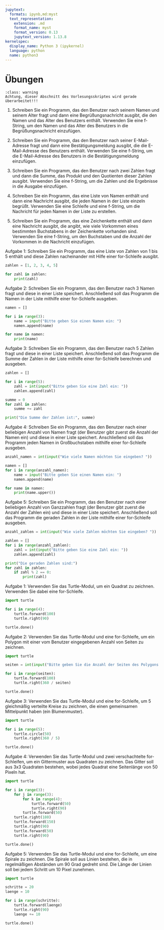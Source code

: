 ```yaml
---
jupytext:
  formats: ipynb,md:myst
  text_representation:
    extension: .md
    format_name: myst
    format_version: 0.13
    jupytext_version: 1.13.8
kernelspec:
  display_name: Python 3 (ipykernel)
  language: python
  name: python3
---
```


# Übungen

```{admonition} Warnung
:class: warning
Achtung, dieser Abschnitt des Vorlesungsskriptes wird gerade überarbeitet!!!
```

1. Schreiben Sie ein Programm, das den Benutzer nach seinem Namen und seinem Alter fragt und dann eine Begrüßungsnachricht ausgibt, die den Namen und das Alter des Benutzers enthält. Verwenden Sie eine f-String, um den Namen und das Alter des Benutzers in die Begrüßungsnachricht einzufügen.

2. Schreiben Sie ein Programm, das den Benutzer nach seiner E-Mail-Adresse fragt und dann eine Bestätigungsmeldung ausgibt, die die E-Mail-Adresse des Benutzers enthält. Verwenden Sie eine f-String, um die E-Mail-Adresse des Benutzers in die Bestätigungsmeldung einzufügen.
   
3. Schreiben Sie ein Programm, das den Benutzer nach zwei Zahlen fragt und dann die Summe, das Produkt und den Quotienten dieser Zahlen ausgibt. Verwenden Sie eine f-String, um die Zahlen und die Ergebnisse in die Ausgabe einzufügen.
 
4. Schreiben Sie ein Programm, das eine Liste von Namen enthält und dann eine Nachricht ausgibt, die jeden Namen in der Liste einzeln begrüßt. Verwenden Sie eine Schleife und eine f-String, um die Nachricht für jeden Namen in der Liste zu erstellen.

5. Schreiben Sie ein Programm, das eine Zeichenkette enthält und dann eine Nachricht ausgibt, die angibt, wie viele Vorkommen eines bestimmten Buchstabens in der Zeichenkette vorhanden sind. Verwenden Sie eine f-String, um den Buchstaben und die Anzahl der Vorkommen in die Nachricht einzufügen.

Aufgabe 1: Schreiben Sie ein Programm, das eine Liste von Zahlen von 1 bis 5 enthält und diese Zahlen nacheinander mit Hilfe einer for-Schleife ausgibt.

```python
zahlen = [1, 2, 3, 4, 5]

for zahl in zahlen:
    print(zahl)

```

Aufgabe 2: Schreiben Sie ein Programm, das den Benutzer nach 3 Namen fragt und diese in einer Liste speichert. Anschließend soll das Programm die Namen in der Liste mithilfe einer for-Schleife ausgeben.

```python
namen = []

for i in range(3):
    name = input("Bitte geben Sie einen Namen ein: ")
    namen.append(name)

for name in namen:
    print(name)
```

Aufgabe 3: Schreiben Sie ein Programm, das den Benutzer nach 5 Zahlen fragt und diese in einer Liste speichert. Anschließend soll das Programm die Summe der Zahlen in der Liste mithilfe einer for-Schleife berechnen und ausgeben.

```python
zahlen = []

for i in range(5):
    zahl = int(input("Bitte geben Sie eine Zahl ein: "))
    zahlen.append(zahl)

summe = 0
for zahl in zahlen:
    summe += zahl

print("Die Summe der Zahlen ist:", summe)
```

Aufgabe 4: Schreiben Sie ein Programm, das den Benutzer nach einer beliebigen Anzahl von Namen fragt (der Benutzer gibt zuerst die Anzahl der Namen ein) und diese in einer Liste speichert. Anschließend soll das Programm jeden Namen in Großbuchstaben mithilfe einer for-Schleife ausgeben.

```python
anzahl_namen = int(input("Wie viele Namen möchten Sie eingeben? "))

namen = []
for i in range(anzahl_namen):
    name = input("Bitte geben Sie einen Namen ein: ")
    namen.append(name)

for name in namen:
    print(name.upper())
```

Aufgabe 5: Schreiben Sie ein Programm, das den Benutzer nach einer beliebigen Anzahl von Ganzzahlen fragt (der Benutzer gibt zuerst die Anzahl der Zahlen ein) und diese in einer Liste speichert. Anschließend soll das Programm die geraden Zahlen in der Liste mithilfe einer for-Schleife ausgeben.

```python
anzahl_zahlen = int(input("Wie viele Zahlen möchten Sie eingeben? "))

zahlen = []
for i in range(anzahl_zahlen):
    zahl = int(input("Bitte geben Sie eine Zahl ein: "))
    zahlen.append(zahl)

print("Die geraden Zahlen sind:")
for zahl in zahlen:
    if zahl % 2 == 0:
        print(zahl)
```

Aufgabe 1: Verwenden Sie das Turtle-Modul, um ein Quadrat zu zeichnen. Verwenden Sie dabei eine for-Schleife.

```python
import turtle

for i in range(4):
    turtle.forward(100)
    turtle.right(90)

turtle.done()
```

Aufgabe 2: Verwenden Sie das Turtle-Modul und eine for-Schleife, um ein Polygon mit einer vom Benutzer eingegebenen Anzahl von Seiten zu zeichnen.

```python
import turtle

seiten = int(input("Bitte geben Sie die Anzahl der Seiten des Polygons ein: "))

for i in range(seiten):
    turtle.forward(100)
    turtle.right(360 / seiten)

turtle.done()
```

Aufgabe 3: Verwenden Sie das Turtle-Modul und eine for-Schleife, um 5 gleichmäßig verteilte Kreise zu zeichnen, die einen gemeinsamen Mittelpunkt haben (ein Blumenmuster).

```python
import turtle

for i in range(5):
    turtle.circle(50)
    turtle.right(360 / 5)

turtle.done()
```

Aufgabe 4: Verwenden Sie das Turtle-Modul und zwei verschachtelte for-Schleifen, um ein Gittermuster aus Quadraten zu zeichnen. Das Gitter soll aus 3x3 Quadraten bestehen, wobei jedes Quadrat eine Seitenlänge von 50 Pixeln hat.

```python
import turtle

for i in range(3):
    for j in range(3):
        for k in range(4):
            turtle.forward(50)
            turtle.right(90)
        turtle.forward(50)
    turtle.right(180)
    turtle.forward(150)
    turtle.right(90)
    turtle.forward(50)
    turtle.right(90)

turtle.done()
```

Aufgabe 5: Verwenden Sie das Turtle-Modul und eine for-Schleife, um eine Spirale zu zeichnen. Die Spirale soll aus Linien bestehen, die in regelmäßigen Abständen um 90 Grad gedreht sind. Die Länge der Linien soll bei jedem Schritt um 10 Pixel zunehmen.

```python
import turtle

schritte = 20
laenge = 10

for i in range(schritte):
    turtle.forward(laenge)
    turtle.right(90)
    laenge += 10

turtle.done()
```

